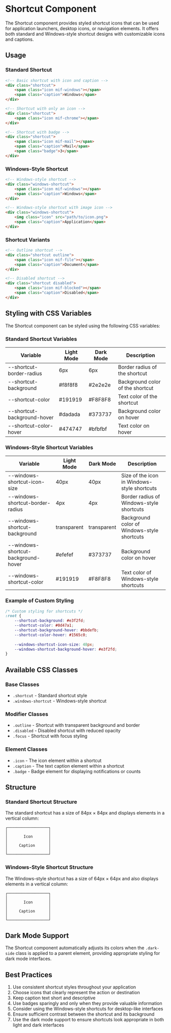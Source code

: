 # Shortcut Component

The Shortcut component provides styled shortcut icons that can be used for application launchers, desktop icons, or navigation elements. It offers both standard and Windows-style shortcut designs with customizable icons and captions.

## Usage

### Standard Shortcut

```html
<!-- Basic shortcut with icon and caption -->
<div class="shortcut">
    <span class="icon mif-windows"></span>
    <span class="caption">Windows</span>
</div>

<!-- Shortcut with only an icon -->
<div class="shortcut">
    <span class="icon mif-chrome"></span>
</div>

<!-- Shortcut with badge -->
<div class="shortcut">
    <span class="icon mif-mail"></span>
    <span class="caption">Mail</span>
    <span class="badge">3</span>
</div>
```

### Windows-Style Shortcut

```html
<!-- Windows-style shortcut -->
<div class="windows-shortcut">
    <span class="icon mif-windows"></span>
    <span class="caption">Windows</span>
</div>

<!-- Windows-style shortcut with image icon -->
<div class="windows-shortcut">
    <img class="icon" src="path/to/icon.png">
    <span class="caption">Application</span>
</div>
```

### Shortcut Variants

```html
<!-- Outline shortcut -->
<div class="shortcut outline">
    <span class="icon mif-file"></span>
    <span class="caption">Document</span>
</div>

<!-- Disabled shortcut -->
<div class="shortcut disabled">
    <span class="icon mif-blocked"></span>
    <span class="caption">Disabled</span>
</div>
```

## Styling with CSS Variables

The Shortcut component can be styled using the following CSS variables:

### Standard Shortcut Variables

| Variable | Light Mode | Dark Mode | Description |
| -------- | ---------- | --------- | ----------- |
| --shortcut-border-radius | 6px | 6px | Border radius of the shortcut |
| --shortcut-background | #f8f8f8 | #2e2e2e | Background color of the shortcut |
| --shortcut-color | #191919 | #F8F8F8 | Text color of the shortcut |
| --shortcut-background-hover | #dadada | #373737 | Background color on hover |
| --shortcut-color-hover | #474747 | #bfbfbf | Text color on hover |

### Windows-Style Shortcut Variables

| Variable | Light Mode | Dark Mode | Description |
| -------- | ---------- | --------- | ----------- |
| --windows-shortcut-icon-size | 40px | 40px | Size of the icon in Windows-style shortcuts |
| --windows-shortcut-border-radius | 4px | 4px | Border radius of Windows-style shortcuts |
| --windows-shortcut-background | transparent | transparent | Background color of Windows-style shortcuts |
| --windows-shortcut-background-hover | #efefef | #373737 | Background color on hover |
| --windows-shortcut-color | #191919 | #F8F8F8 | Text color of Windows-style shortcuts |

### Example of Custom Styling

```css
/* Custom styling for shortcuts */
:root {
    --shortcut-background: #e3f2fd;
    --shortcut-color: #0d47a1;
    --shortcut-background-hover: #bbdefb;
    --shortcut-color-hover: #1565c0;
    
    --windows-shortcut-icon-size: 48px;
    --windows-shortcut-background-hover: #e3f2fd;
}
```

## Available CSS Classes

### Base Classes
- `.shortcut` - Standard shortcut style
- `.windows-shortcut` - Windows-style shortcut

### Modifier Classes
- `.outline` - Shortcut with transparent background and border
- `.disabled` - Disabled shortcut with reduced opacity
- `.focus` - Shortcut with focus styling

### Element Classes
- `.icon` - The icon element within a shortcut
- `.caption` - The text caption element within a shortcut
- `.badge` - Badge element for displaying notifications or counts

## Structure

### Standard Shortcut Structure
The standard shortcut has a size of 84px × 84px and displays elements in a vertical column:
```
┌──────────────────┐
│                  │
│       Icon       │
│                  │
│     Caption      │
│                  │
└──────────────────┘
```

### Windows-Style Shortcut Structure
The Windows-style shortcut has a size of 64px × 64px and also displays elements in a vertical column:
```
┌──────────────────┐
│                  │
│       Icon       │
│                  │
│     Caption      │
│                  │
└──────────────────┘
```

## Dark Mode Support

The Shortcut component automatically adjusts its colors when the `.dark-side` class is applied to a parent element, providing appropriate styling for dark mode interfaces.

## Best Practices

1. Use consistent shortcut styles throughout your application
2. Choose icons that clearly represent the action or destination
3. Keep caption text short and descriptive
4. Use badges sparingly and only when they provide valuable information
5. Consider using the Windows-style shortcuts for desktop-like interfaces
6. Ensure sufficient contrast between the shortcut and its background
7. Use the dark mode support to ensure shortcuts look appropriate in both light and dark interfaces